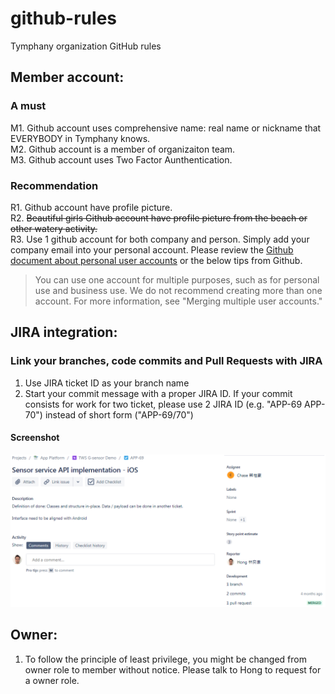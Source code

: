 # github-rules
Tymphany organization GitHub rules

## Member account:
### A must
M1. Github account uses comprehensive name: real name or nickname that EVERYBODY in Tymphany knows.  
M2. Github account is a member of organizaiton team.  
M3. Github account uses Two Factor Aunthentication.

### Recommendation
R1. Github account have profile picture.  
R2. ~~Beautiful girls Github account have profile picture from the beach or other watery activity.~~\
R3. Use 1 github account for both company and person. Simply add your company email into your personal account. Please review the [Github document about personal user accounts](https://docs.github.com/en/github/getting-started-with-github/types-of-github-accounts#personal-user-accounts) or the below tips from Github.
> You can use one account for multiple purposes, such as for personal use and business use. We do not recommend creating more than one account. For more information, see "Merging multiple user accounts."

## JIRA integration:

### Link your branches, code commits and Pull Requests with JIRA
1. Use JIRA ticket ID as your branch name
2. Start your commit message with a proper JIRA ID. If your commit consists for work for two ticket, please use 2 JIRA ID (e.g. "APP-69 APP-70") instead of short form ("APP-69/70")

#### Screenshot
![JIRA Integration Screenshot](/app-69.PNG?raw=true "JIRA Integration Screenshot")

## Owner:
1. To follow the principle of least privilege, you might be changed from owner role to member without notice. Please talk to Hong to request for a owner role.
